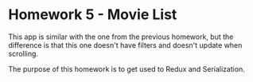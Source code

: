 Homework 5 - Movie List
=======================

This app is similar with the one from the previous homework, but the difference is that
this one doesn't have filters and doesn't update when scrolling.

The purpose of this homework is to get used to Redux and Serialization.